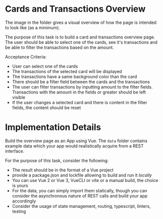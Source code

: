 # Cards and Transactions Overview

The image in the folder gives a visual overview of how the page is intended to look like (as a minimum).

The purpose of this task is to build a card and transactions overview page. The user should be able to select one of the cards, see it's transactions and be able to filter the transactions based on the amount.

Acceptance Criteria:

- User can select one of the cards
- The transactions of the selected card will be displayed
- The transactions have a same background color than the card
- There should be a filter field between the cards and the transactions
- The user can filter transactions by inputting amount to the filter fields. Transactions with the amount in the fields or greater should be left visible
- If the user changes a selected card and there is content in the filter fields, the content should be reset

# Implementation Details

Build the overview page as an App using Vue. The `data` folder contains example data which your app would realistically acquire from a REST interface.

For the purpose of this task, consider the following:

- The result should be in the format of a Vue project
- provide a package.json and lockfile allowing to build and run it _locally_
- You can use Vue 2 or Vue 3, VueCLI or vite or a manual build, the choice is yours
- For the data, you can simply import them statically, though you can consider the asynchronous nature of REST calls and build your app accordingly
- Consider the usage of state management, routing, typescript, linters, testing
